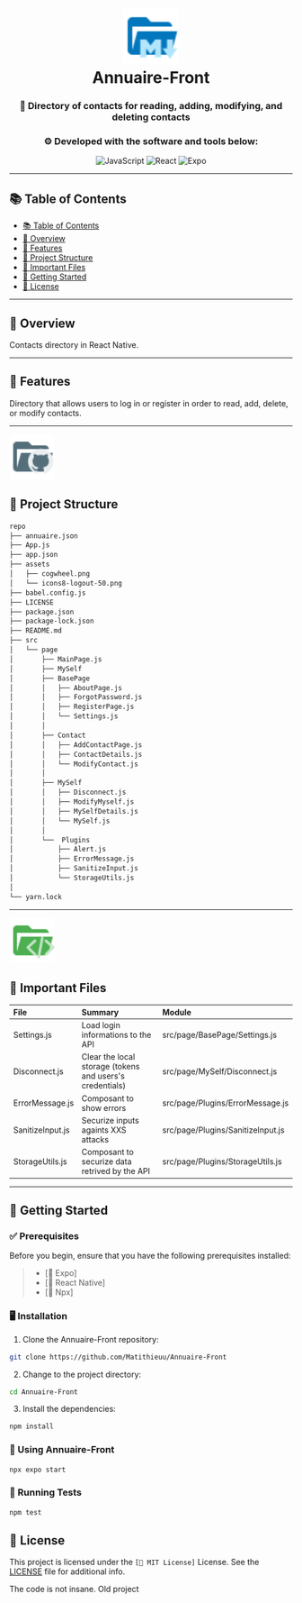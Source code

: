 <div align="center">
<h1 align="center">
<img src="https://raw.githubusercontent.com/PKief/vscode-material-icon-theme/ec559a9f6bfd399b82bb44393651661b08aaf7ba/icons/folder-markdown-open.svg" width="100" />
<br>
Annuaire-Front
</h1>
<h3 align="center">📍 Directory of contacts for reading, adding, modifying, and deleting contacts </h3>
<h3 align="center">⚙️ Developed with the software and tools below:</h3>

<p align="center">
<img src="https://img.shields.io/badge/JavaScript-F7DF1E.svg?style=for-the-badge&logo=JavaScript&logoColor=black" alt="JavaScript" />
<img src="https://img.shields.io/badge/React-61DAFB.svg?style=for-the-badge&logo=React&logoColor=black" alt="React" />
<img src="https://img.shields.io/badge/Expo-000020.svg?style=for-the-badge&logo=Expo&logoColor=white" alt="Expo" />
</p>
</div>

---

## 📚 Table of Contents
- [📚 Table of Contents](#-table-of-contents)
- [📍 Overview](#-overview)
- [💫 Features](#-features)
- [📂 Project Structure](#project-structure)
- [🧩 Important Files](#modules)
- [🚀 Getting Started](#-getting-started)
- [📄 License](#-license)
---


## 📍 Overview
Contacts directory in React Native.

---

## 💫 Features

Directory that allows users to log in or register in order to read, add, delete, or modify contacts.

---


<img src="https://raw.githubusercontent.com/PKief/vscode-material-icon-theme/ec559a9f6bfd399b82bb44393651661b08aaf7ba/icons/folder-github-open.svg" width="80" />

## 📂 Project Structure


```bash
repo
├── annuaire.json
├── App.js
├── app.json
├── assets
│   ├── cogwheel.png
│   └── icons8-logout-50.png
├── babel.config.js
├── LICENSE
├── package.json
├── package-lock.json
├── README.md
├── src
│   └── page
│       ├── MainPage.js
│       ├── MySelf
│       ├── BasePage
│       │   ├── AboutPage.js
│       │   ├── ForgotPassword.js
│       │   ├── RegisterPage.js
│       │   └── Settings.js
│       │   			
│       ├── Contact
│       │   ├── AddContactPage.js
│       │   ├── ContactDetails.js
│       │   └── ModifyContact.js
│       │   
│       ├── MySelf	
│       │   ├── Disconnect.js
│       │   ├── ModifyMyself.js
│       │   ├── MySelfDetails.js
│       │   └── MySelf.js
│       │   
│       └──  Plugins
│           ├── Alert.js
│           ├── ErrorMessage.js
│           ├── SanitizeInput.js
│           └── StorageUtils.js
│       
└── yarn.lock
```

---

<img src="https://raw.githubusercontent.com/PKief/vscode-material-icon-theme/ec559a9f6bfd399b82bb44393651661b08aaf7ba/icons/folder-src-open.svg" width="80" />

## 🧩 Important Files


| File              | Summary                                                                                                                    | Module                              |
|:------------------|:---------------------------------------------------------------------------------------------------------------------------|:------------------------------------|
| Settings.js       | Load login informations to the API | src/page/BasePage/Settings.js       |                     |
| Disconnect.js    | Clear the local storage (tokens and users's credentials) | src/page/MySelf/Disconnect.js    |                  |
| ErrorMessage.js  | Composant to show errors | src/page/Plugins/ErrorMessage.js  |
| SanitizeInput.js | Securize inputs againts XXS attacks | src/page/Plugins/SanitizeInput.js |                                |
| StorageUtils.js  | Composant to securize data retrived by the API | src/page/Plugins/StorageUtils.js  |                                   |                              |

---

## 🚀 Getting Started

### ✅ Prerequisites

Before you begin, ensure that you have the following prerequisites installed:
> - [📌  Expo]
> - [📌 React Native]
> - [📌  Npx]

### 🖥 Installation

1. Clone the Annuaire-Front repository:
```sh
git clone https://github.com/Matithieuu/Annuaire-Front
```

2. Change to the project directory:
```sh
cd Annuaire-Front
```

3. Install the dependencies:
```sh
npm install
```

### 🤖 Using Annuaire-Front

```sh
npx expo start
```

### 🧪 Running Tests
```sh
npm test
```
## 📄 License

This project is licensed under the `[📌 MIT License]` License. See the [LICENSE](https://github.com/Matithieuu/Annuaire-Front/blob/main/LICENSE) file for additional info.


The code is not insane. Old project
